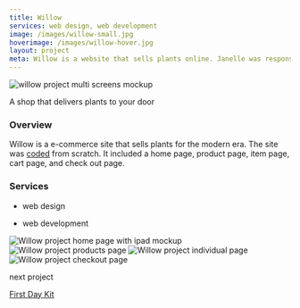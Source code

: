 ```yaml
---
title: Willow
services: web design, web development
image: /images/willow-small.jpg
hoverimage: /images/willow-hover.jpg
layout: project
meta: Willow is a website that sells plants online. Janelle was responsible for designing and developing the website from scratch.
---
```


<img class="img-flex load-hidden push-2" src="{{ site.baseurl }}/images/willow-multi-screens.jpg" alt="willow project multi screens mockup"/>

<div class="text-center pad-top-more gutter-custom">
  <p class="big">A shop that delivers plants to your door</p>
</div>

<div class="grid push project-text">
  <div class="unit xs-1 m-3-4">
    <h3>Overview</h3>
    <p class="pad-r push">Willow is a e-commerce site that sells plants for the modern era. The site was <a href="https://zhaojanelle.github.io/ecommerce-pattern-library/pages/home.html" class="link-underline" target="_blank">coded</a> from scratch. It included a home page, product page, item page, cart page, and check out page.</p>
  </div>
  <aside class="unit xs-1 m-1-4">
    <h3>Services</h3>
    <ul class="list-group">
      <li><p class="push-none">web design</p></li>
      <li><p class="push-none">web development</p></li>
    </ul>
  </aside>
</div>
<div class="center gutter-custom">
  <img class="img-flex load-hidden push unit-xs-centered smallwidth" src="{{ site.baseurl }}/images/willow-home.png" alt="Willow project home page with ipad mockup"/>
  <img class="img-flex drop-shadow push load-hidden unit-xs-centered smallerwidth" src="{{ site.baseurl }}/images/willow-product.png" alt="Willow project products page"/>
  <img class="img-flex drop-shadow push load-hidden unit-xs-centered smallerwidth" src="{{ site.baseurl }}/images/willow-individual-product.png" alt="Willow project individual page"/>
  <img class="img-flex drop-shadow push load-hidden unit-xs-centered smallerwidth" src="{{ site.baseurl }}/images/willow-checkout.png" alt="Willow project checkout page"/>
</div>

<div class="text-center pad-top-more push-more">
  <p class="big push-none">next project</p>
  <a class="big link-underline" href="{{ site.baseurl }}/projects/02-first-day-kit/">First Day Kit</a>
</div>
